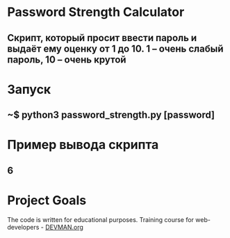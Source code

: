 # Password Strength Calculator
## Скрипт, который просит ввести пароль и выдаёт ему оценку от 1 до 10. 1 – очень слабый пароль, 10 – очень крутой

# Запуск
## ~$ python3 password_strength.py [password]

# Пример вывода скрипта
## 6

# Project Goals
The code is written for educational purposes. Training course for web-developers - [DEVMAN.org](https://devman.org)
